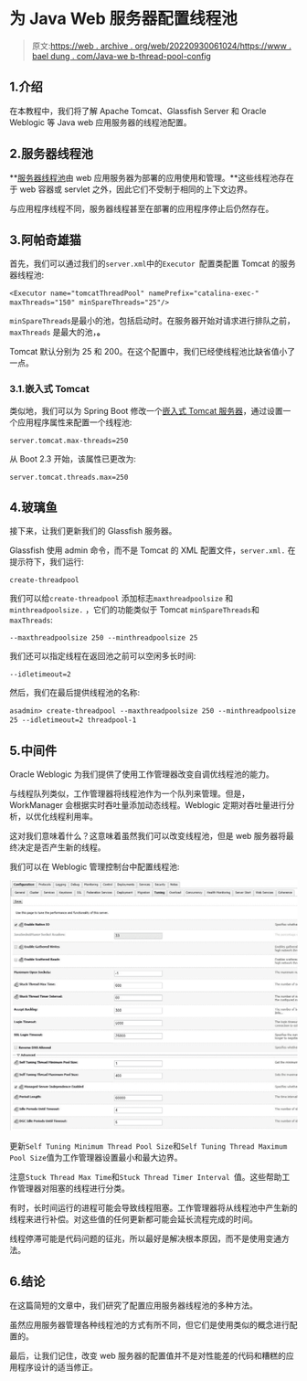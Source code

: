 # 为 Java Web 服务器配置线程池

> 原文:[https://web . archive . org/web/20220930061024/https://www . bael dung . com/Java-we b-thread-pool-config](https://web.archive.org/web/20220930061024/https://www.baeldung.com/java-web-thread-pool-config)

## 1.介绍

在本教程中，我们将了解 Apache Tomcat、Glassfish Server 和 Oracle Weblogic 等 Java web 应用服务器的线程池配置。

## 2.服务器线程池

**[服务器线程池](/web/20221206000620/https://www.baeldung.com/thread-pool-java-and-guava)由 web 应用服务器为部署的应用使用和管理。**这些线程池存在于 web 容器或 servlet 之外，因此它们不受制于相同的上下文边界。

与应用程序线程不同，服务器线程甚至在部署的应用程序停止后仍然存在。

## 3.阿帕奇雄猫

首先，我们可以通过我们的`server.xml`中的`Executor `配置类配置 Tomcat 的服务器线程池:

```
<Executor name="tomcatThreadPool" namePrefix="catalina-exec-" maxThreads="150" minSpareThreads="25"/>
```

`minSpareThreads`是最小的池，包括启动时。在服务器开始对请求进行排队之前，`maxThreads` 是最大的池，**。**

Tomcat 默认分别为 25 和 200。在这个配置中，我们已经使线程池比缺省值小了一点。

### 3.1.嵌入式 Tomcat

类似地，我们可以为 Spring Boot 修改一个[嵌入式 Tomcat 服务器](/web/20221206000620/https://www.baeldung.com/spring-boot-configure-tomcat)，通过设置一个应用程序属性来配置一个线程池:

```
server.tomcat.max-threads=250
```

从 Boot 2.3 开始，该属性已更改为:

```
server.tomcat.threads.max=250
```

## 4.玻璃鱼

接下来，让我们更新我们的 Glassfish 服务器。

Glassfish 使用 admin 命令，而不是 Tomcat 的 XML 配置文件，`server.xml.` 在提示符下，我们运行:

```
create-threadpool
```

我们可以给`create-threadpool` 添加标志`maxthreadpoolsize` 和`minthreadpoolsize.` ，它们的功能类似于 Tomcat `minSpareThreads`和`maxThreads`:

```
--maxthreadpoolsize 250 --minthreadpoolsize 25
```

我们还可以指定线程在返回池之前可以空闲多长时间:

```
--idletimeout=2
```

然后，我们在最后提供线程池的名称:

```
asadmin> create-threadpool --maxthreadpoolsize 250 --minthreadpoolsize 25 --idletimeout=2 threadpool-1
```

## 5.中间件

Oracle Weblogic 为我们提供了使用工作管理器改变自调优线程池的能力。

与线程队列类似，工作管理器将线程池作为一个队列来管理。但是，WorkManager 会根据实时吞吐量添加动态线程。Weblogic 定期对吞吐量进行分析，以优化线程利用率。

这对我们意味着什么？这意味着虽然我们可以改变线程池，但是 web 服务器将最终决定是否产生新的线程。

我们可以在 Weblogic 管理控制台中配置线程池:

[![Weblogic screen 1](img/f36cee0249a140fe2bf0c19a977a08bd.png)](/web/20221206000620/https://www.baeldung.com/wp-content/uploads/2020/02/Weblogic_screen_1.jpg)

更新`Self Tuning Minimum Thread Pool Size`和`Self Tuning Thread Maximum Pool Size`值为工作管理器设置最小和最大边界。

注意`Stuck Thread Max Time`和`Stuck Thread Timer Interval `值。这些帮助工作管理器对阻塞的线程进行分类。

有时，长时间运行的进程可能会导致线程阻塞。工作管理器将从线程池中产生新的线程来进行补偿。对这些值的任何更新都可能会延长流程完成的时间。

线程停滞可能是代码问题的征兆，所以最好是解决根本原因，而不是使用变通方法。

## 6.结论

在这篇简短的文章中，我们研究了配置应用服务器线程池的多种方法。

虽然应用服务器管理各种线程池的方式有所不同，但它们是使用类似的概念进行配置的。

最后，让我们记住，改变 web 服务器的配置值并不是对性能差的代码和糟糕的应用程序设计的适当修正。
